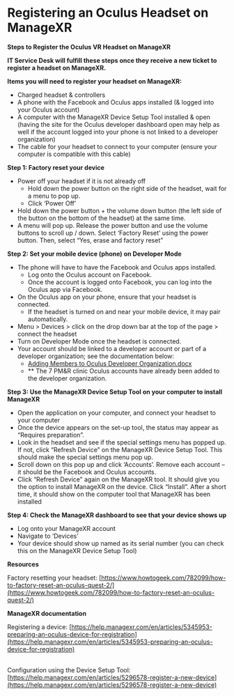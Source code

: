 # Registering an Oculus Headset on ManageXR

**Steps to Register the Oculus VR Headset on ManageXR**

**IT Service Desk will fulfill these steps once they receive a new ticket to register a headset on ManageXR.**

**Items you will need to register your headset on ManageXR:**

* Charged headset & controllers
* A phone with the Facebook and Oculus apps installed (& logged into your Oculus account)
* A computer with the ManageXR Device Setup Tool installed & open (having the site for the Oculus developer dashboard open may help as well if the account logged into your phone is not linked to a developer organization)
* The cable for your headset to connect to your computer (ensure your computer is compatible with this cable)

**Step 1: Factory reset your device**

* Power off your headset if it is not already off
  * Hold down the power button on the right side of the headset, wait for a menu to pop up.
  * Click ‘Power Off’
* Hold down the power button + the volume down button (the left side of the button on the bottom of the headset) at the same time.
* A menu will pop up. Release the power button and use the volume buttons to scroll up / down. Select ‘Factory Reset’ using the power button. Then, select “Yes, erase and factory reset”

**Step 2: Set your mobile device (phone) on Developer Mode**

* The phone will have to have the Facebook and Oculus apps installed.
  * Log onto the Oculus account on Facebook.
  * Once the account is logged onto Facebook, you can log into the Oculus app via Facebook.
* On the Oculus app on your phone, ensure that your headset is connected.
  * If the headset is turned on and near your mobile device, it may pair automatically.
* Menu > Devices > click on the drop down bar at the top of the page > connect the headset
* Turn on Developer Mode once the headset is connected.
* Your account should be linked to a developer account or part of a developer organization; see the documentation below:
  * [Adding Members to Oculus Developer Organization.docx](https://dallaschildrens.sharepoint.com/:w:/t/InnovationTeam/EcfBCEaAKnJCi-eS9tc-l7IBhPuxWXK1eMLbn9d-0ECzrg?e=lFcRSm)
  * \*\* The 7 PM\&R clinic Oculus accounts have already been added to the developer organization.

**Step 3: Use the ManageXR Device Setup Tool on your computer to install ManageXR**

* Open the application on your computer, and connect your headset to your computer
* Once the device appears on the set-up tool, the status may appear as “Requires preparation”.
* Look in the headset and see if the special settings menu has popped up. If not, click “Refresh Device” on the ManageXR Device Setup Tool. This should make the special settings menu pop up.
* Scroll down on this pop up and click ‘Accounts’. Remove each account – it should be the Facebook and Oculus accounts.
* Click “Refresh Device” again on the ManageXR tool. It should give you the option to install ManageXR on the device. Click “Install”. After a short time, it should show on the computer tool that ManageXR has been installed

**Step 4: Check the ManageXR dashboard to see that your device shows up**

* Log onto your ManageXR account
* Navigate to ‘Devices’
* Your device should show up named as its serial number (you can check this on the ManageXR Device Setup Tool)

**Resources**

Factory resetting your headset: [https://www.howtogeek.com/782099/how-to-factory-reset-an-oculus-quest-2/](https://www.howtogeek.com/782099/how-to-factory-reset-an-oculus-quest-2/)

**ManageXR documentation**

Registering a device: [https://help.managexr.com/en/articles/5345953-preparing-an-oculus-device-for-registration](https://help.managexr.com/en/articles/5345953-preparing-an-oculus-device-for-registration)

\
Configuration using the Device Setup Tool: [https://help.managexr.com/en/articles/5296578-register-a-new-device](https://help.managexr.com/en/articles/5296578-register-a-new-device)
